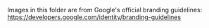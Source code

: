 Images in this folder are from Google's official branding guidelines: https://developers.google.com/identity/branding-guidelines